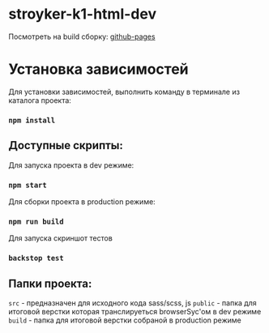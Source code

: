 # stroyker-k1-html-dev

Посмотреть на build сборку: [github-pages](https://luzhetskiy.github.io/stroyker-k1-html-dev/)

# Установка зависимостей
Для установки зависимостей, выполнить команду в терминале из каталога проекта:
### `npm install`

## Доступные скрипты:

Для запуска проекта в dev режиме:
### `npm start`

Для сборки проекта в production режиме:
### `npm run build`

Для запуска скриншот тестов
### `backstop test`

## Папки проекта:
`src` - предназначен для исходного кода sass/scss, js
`public` - папка для итоговой верстки которая транслируеться browserSyc'ом в dev режиме
`build` - папка для итоговой верстки собраной в production режиме
